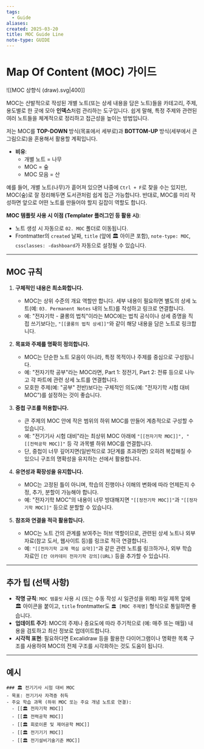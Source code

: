 ```yaml
---
tags:
  - Guide
aliases: 
created: 2025-03-20
title: MOC Guide Line
note-type: GUIDE
---
```


# Map Of Content (MOC) 가이드

![[MOC 상향식 (draw).svg|400]]

MOC는 산발적으로 작성된 개별 노트(또는 상세 내용을 담은 노트)들을 카테고리, 주제, 용도별로 한 곳에 모아 **인덱스**처럼 관리하는 도구입니다. 쉽게 말해, 특정 주제와 관련된 여러 노트들을 체계적으로 정리하고 접근성을 높이는 방법입니다.

저는 MOC를 **TOP-DOWN** 방식(목표에서 세부로)과 **BOTTOM-UP** 방식(세부에서 큰 그림으로)을 혼용해서 활용할 계획입니다.

- **비유**:
  - 개별 노트 = 나무
  - MOC = 숲
  - MOC 모음 = 산

예를 들어, 개별 노트(나무)가 흩어져 있으면 나중에 `Ctrl + F`로 찾을 수는 있지만, MOC(숲)로 잘 정리해두면 도서관처럼 쉽게 접근 가능합니다. 반대로, MOC를 미리 작성하면 앞으로 어떤 노트를 만들어야 할지 길잡이 역할도 합니다.

**MOC 템플릿 사용 시 이점 (Templater 플러그인 등 활용 시)**:
- 노트 생성 시 자동으로 `02. MOC` 폴더로 이동됩니다.
- Frontmatter의 `created` 날짜, `title` (앞에 🏛️ 아이콘 포함), `note-type: MOC`, `cssclasses: -dashboard`가 자동으로 설정될 수 있습니다.

---

## MOC 규칙

1. **구체적인 내용은 최소화합니다.**
   - MOC는 상위 수준의 개요 역할만 합니다. 세부 내용이 필요하면 별도의 상세 노트(예: `03. Permanent Notes` 내의 노트)를 작성하고 링크로 연결합니다.
   - 예: "전자기학 - 쿨롱의 법칙"이라는 MOC에는 법칙 공식이나 상세 증명을 직접 쓰기보다는, `"[[쿨롱의 법칙 상세]]"`와 같이 해당 내용을 담은 노트로 링크합니다.

2. **목표와 주제를 명확히 정의합니다.**
   - MOC는 단순한 노트 모음이 아니라, 특정 목적이나 주제를 중심으로 구성됩니다.
   - 예: "전자기학 공부"라는 MOC라면, Part 1: 정전기, Part 2: 전류 등으로 나누고 각 파트에 관련 상세 노트를 연결합니다.
   - 모호한 주제(예: "공부" 전반)보다는 구체적인 의도(예: "전자기학 시험 대비 MOC")를 설정하는 것이 좋습니다.

3. **중첩 구조를 허용합니다.**
   - 큰 주제의 MOC 안에 작은 범위의 하위 MOC를 만들어 계층적으로 구성할 수 있습니다.
   - 예: "전기기사 시험 대비"라는 최상위 MOC 아래에 `"[[전자기학 MOC]]", "[[전력공학 MOC]]"` 등 각 과목별 하위 MOC를 연결합니다.
   - 단, 중첩이 너무 깊어지면(일반적으로 3단계를 초과하면) 오히려 복잡해질 수 있으니 구조의 명확성을 유지하는 선에서 활용합니다.

4. **유연성과 확장성을 유지합니다.**
   - MOC는 고정된 틀이 아니며, 학습의 진행이나 이해의 변화에 따라 언제든지 수정, 추가, 분할이 가능해야 합니다.
   - 예: "전자기학 MOC"의 내용이 너무 방대해지면 `"[[정전기학 MOC]]"`과 `"[[정자기학 MOC]]"` 등으로 분할할 수 있습니다.

5. **참조와 연결을 적극 활용합니다.**
   - MOC는 노트 간의 관계를 보여주는 허브 역할이므로, 관련된 상세 노트나 외부 자료(참고 도서, 웹사이트 등)를 링크로 적극 연결합니다.
   - 예: `"[[전자기학 교재 핵심 요약]]"`과 같은 관련 노트를 링크하거나, 외부 학습 자료인 `[칸 아카데미 전자기학 강의](URL)` 등을 추가할 수 있습니다.

---

## 추가 팁 (선택 사항)

- **작명 규칙**: `MOC 템플릿` 사용 시 (또는 수동 작성 시 일관성을 위해) 파일 제목 앞에 🏛️ 아이콘을 붙이고, `title` frontmatter도 `🏛️ [MOC 주제명]` 형식으로 통일하면 좋습니다.
- **업데이트 주기**: MOC의 주제나 중요도에 따라 주기적으로 (예: 매주 또는 매월) 내용을 검토하고 최신 정보로 업데이트합니다.
- **시각적 표현**: 필요하다면 Excalidraw 등을 활용한 다이어그램이나 명확한 목록 구조를 사용하여 MOC의 전체 구조를 시각화하는 것도 도움이 됩니다.

---

## 예시

```text
### 🏛️ 전기기사 시험 대비 MOC
- 목표: 전기기사 자격증 취득
- 주요 학습 과목 (하위 MOC 또는 주요 개념 노트로 연결):
  - [[🏛️ 전자기학 MOC]]
  - [[🏛️ 전력공학 MOC]]
  - [[🏛️ 회로이론 및 제어공학 MOC]]
  - [[🏛️ 전기기기 MOC]]
  - [[🏛️ 전기설비기술기준 MOC]]
```
